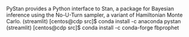 PyStan provides a Python interface to Stan, a package for Bayesian inference using the No-U-Turn sampler, a variant of Hamiltonian Monte Carlo.
(streamlit) [centos@cdp src]$ conda install -c anaconda pystan
(streamlit) [centos@cdp src]$ conda install -c conda-forge fbprophet

